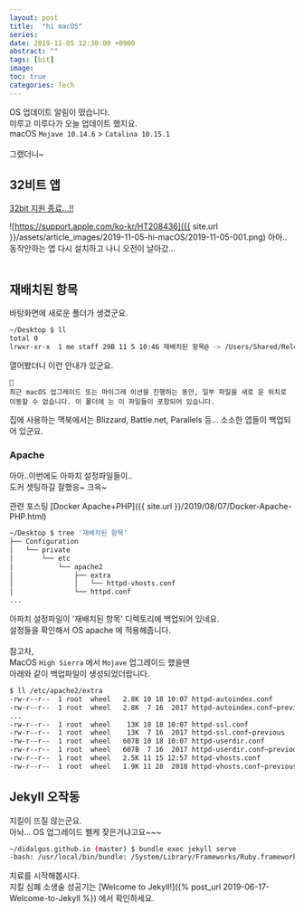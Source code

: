 ```yaml
---
layout: post
title:  "hi macOS"
series:
date: 2019-11-05 12:30:00 +0900
abstract: ""
tags: [bit]
image:
toc: true
categories: Tech
---
```



OS 업데이트 알림이 떴습니다.  
미루고 미루다가 오늘 업데이트 했지요.  
macOS `Mojave 10.14.6` > `Catalina 10.15.1`  
<br>
그랬더니~

## 32비트 앱

[32bit 지원 종료...!!](https://support.apple.com/ko-kr/HT208436)

![https://support.apple.com/ko-kr/HT208436]({{ site.url }}/assets/article_images/2019-11-05-hi-macOS/2019-11-05-001.png)
아아.. 동작안하는 앱 다시 설치하고 나니 오전이 날아갔...  
<br>

## 재배치된 항목

바탕화면에 새로운 폴더가 생겼군요.  

```bash
~/Desktop $ ll
total 0
lrwxr-xr-x  1 me staff 29B 11 5 10:46 재배치된 항목@ -> /Users/Shared/Relocated Items     
```

열어봤더니 이런 안내가 있군요.  
```

최근 macOS 업그레이드 또는 마이그레 이션을 진행하는 동안, 일부 파일을 새로 운 위치로 이동할 수 없습니다. 이 폴더에 는 이 파일들이 포함되어 있습니다.
```
집에 사용하는 맥북에서는 Blizzard, Battle.net, Parallels 등... 소소한 앱들이 백업되어 있군요.  

### Apache

아아..이번에도 아파치 설정파일들이..  
도커 셋팅하길 잘했응~ 크윽~  

관련 포스팅 [Docker Apache+PHP]({{ site.url }}/2019/08/07/Docker-Apache-PHP.html)  


```bash
~/Desktop $ tree '재배치된 항목'
├── Configuration
│   └── private
│       └── etc
│           └── apache2
│               ├── extra
│               │   └── httpd-vhosts.conf
│               └── httpd.conf
...
```

아파치 설정파일이 '재배치된 항목' 디렉토리에 백업되어 있네요.  
설정들을 확인해서 OS apache 에 적용해줍니다.  
<br>
참고차,   
MacOS `High Sierra` 에서 `Mojave` 업그레이드 했을땐  
아래와 같이 백업파일이 생성되었더랍니다.  

```bash
$ ll /etc/apache2/extra
-rw-r--r--  1 root  wheel   2.8K 10 18 10:07 httpd-autoindex.conf
-rw-r--r--  1 root  wheel   2.8K  7 16  2017 httpd-autoindex.conf~previous
...
-rw-r--r--  1 root  wheel    13K 10 18 10:07 httpd-ssl.conf
-rw-r--r--  1 root  wheel    13K  7 16  2017 httpd-ssl.conf~previous
-rw-r--r--  1 root  wheel   607B 10 18 10:07 httpd-userdir.conf
-rw-r--r--  1 root  wheel   607B  7 16  2017 httpd-userdir.conf~previous
-rw-r--r--  1 root  wheel   2.5K 11 15 12:57 httpd-vhosts.conf
-rw-r--r--  1 root  wheel   1.9K 11 28  2018 httpd-vhosts.conf~previous
```

## Jekyll 오작동

지킬이 뜨질 않는군요.  
아놔... OS 업그레이드 왤케 잦은거냐고요~~~  

```bash
~/didalgus.github.io (master) $ bundle exec jekyll serve
-bash: /usr/local/bin/bundle: /System/Library/Frameworks/Ruby.framework/Versions/2.3/usr/bin/ruby: bad interpreter: No such file or directory

```

치료를 시작해봅시다.  
지킬 심폐 소생술 성공기는 [Welcome to Jekyll!]({% post_url 2019-06-17-Welcome-to-Jekyll %}) 에서 확인하세요.
